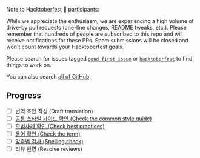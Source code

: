 Note to Hacktoberfest 🎃 participants:

While we appreciate the enthusiasm, we are experiencing a high volume of drive-by pull requests (one-line changes, README tweaks, etc.). Please remember that hundreds of people are subscribed to this repo and will receive notifications for these PRs. Spam submissions will be closed and won't count towards your Hacktoberfest goals.

Please search for issues tagged [`good first issue`][gfi] or [`hacktoberfest`][hacktoberfest] to find things to work on.

You can also search [all of GitHub][all].

[gfi]: https://github.com/reactjs/reactjs.org/issues?q=is%3Aissue+is%3Aopen+label%3A"good+first+issue"
[hacktoberfest]: https://github.com/reactjs/reactjs.org/issues?q=is%3Aissue+is%3Aopen+label%3A"good+first+issue"
[all]: https://github.com/search?q=is%3Aissue+hacktoberfest
<!--

Thank you for the PR! Contributors like you keep React awesome!

Please see the Contribution Guide for guidelines:

https://github.com/reactjs/reactjs.org/blob/master/CONTRIBUTING.md

If your PR references an existing issue, please add the issue number below

-->

## Progress

- [ ] 번역 초안 작성 (Draft translation)
- [ ] [공통 스타일 가이드 확인 (Check the common style guide)](https://github.com/reactjs/ko.reactjs.org/blob/master/UNIVERSAL-STYLE-GUIDE.md)
- [ ] [모범사례 확인 (Check best practices)](https://github.com/reactjs/ko.reactjs.org/wiki/Best-practices-for-translation)
- [ ] [용어 확인 (Check the term)](https://github.com/reactjs/ko.reactjs.org/wiki/Translate-Glossary)
- [ ] [맞춤법 검사 (Spelling check)](http://speller.cs.pusan.ac.kr/)
- [ ] 리뷰 반영 (Resolve reviews)
